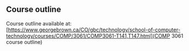 ## Course outline
Course outline available at:  
[https://www.georgebrown.ca/CO/gbc/technology/school-of-computer-technology/courses/COMP/3061/COMP3061-T141,T147.html](COMP 3061 course outline)


